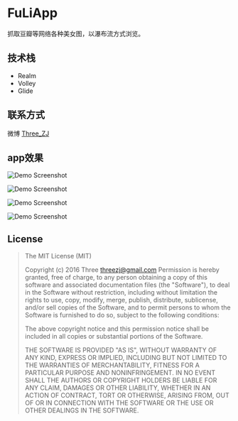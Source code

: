 # FuLiApp

抓取豆瓣等网络各种美女图，以瀑布流方式浏览。

## 技术栈

- Realm
- Volley
- Glide

## 联系方式

微博 [Three_ZJ](http://weibo.com/zjthree)

## app效果


![Demo Screenshot](https://raw.githubusercontent.com/threezj/FuLiApp/master/pic/1.png)

![Demo Screenshot](https://raw.githubusercontent.com/threezj/FuLiApp/master/pic/2.png)

![Demo Screenshot](https://raw.githubusercontent.com/threezj/FuLiApp/master/pic/3.png)

![Demo Screenshot](https://raw.githubusercontent.com/threezj/FuLiApp/master/pic/4.png)

## License

>The MIT License (MIT)
>
>Copyright (c) 2016 Three <threezj@gmail.com>
>Permission is hereby granted, free of charge, to any person obtaining a copy
>of this software and associated documentation files (the "Software"), to deal
>in the Software without restriction, including without limitation the rights
>to use, copy, modify, merge, publish, distribute, sublicense, and/or sell
>copies of the Software, and to permit persons to whom the Software is
>furnished to do so, subject to the following conditions:
>
>The above copyright notice and this permission notice shall be included in all
>copies or substantial portions of the Software.
>
>THE SOFTWARE IS PROVIDED "AS IS", WITHOUT WARRANTY OF ANY KIND, EXPRESS OR
>IMPLIED, INCLUDING BUT NOT LIMITED TO THE WARRANTIES OF MERCHANTABILITY,
>FITNESS FOR A PARTICULAR PURPOSE AND NONINFRINGEMENT. IN NO EVENT SHALL THE
>AUTHORS OR COPYRIGHT HOLDERS BE LIABLE FOR ANY CLAIM, DAMAGES OR OTHER
>LIABILITY, WHETHER IN AN ACTION OF CONTRACT, TORT OR OTHERWISE, ARISING FROM,
>OUT OF OR IN CONNECTION WITH THE SOFTWARE OR THE USE OR OTHER DEALINGS IN THE
>SOFTWARE.